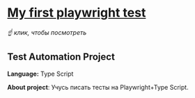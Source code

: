 # [My first playwright test](https://github.com/elenka9/my-first-playwright-test/blob/main/playwright.config.ts)

*☝️ клик, чтобы посмотреть*

## Test Automation Project

**Language:** Type Script

**About project**: Учусь писать тесты на Playwright+Type Script. 
